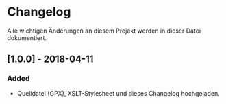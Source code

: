 # Changelog
Alle wichtigen Änderungen an diesem Projekt werden in dieser Datei dokumentiert.

## [1.0.0] - 2018-04-11
### Added
- Quelldatei (GPX), XSLT-Stylesheet und dieses Changelog hochgeladen.
